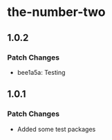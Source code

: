 # the-number-two

## 1.0.2

### Patch Changes

- bee1a5a: Testing

## 1.0.1

### Patch Changes

- Added some test packages
